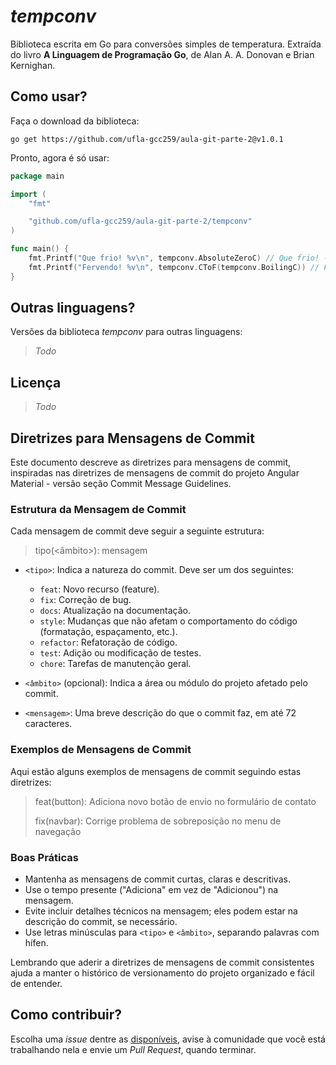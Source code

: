 *tempconv*
=====
Biblioteca escrita em Go para conversões simples de temperatura. Extraída do livro **A Linguagem de Programação Go**, de Alan A. A. Donovan e Brian Kernighan. 

Como usar?
----
Faça o download da biblioteca:

`go get https://github.com/ufla-gcc259/aula-git-parte-2@v1.0.1`

Pronto, agora é só usar:
```go
package main

import (
	"fmt"

	"github.com/ufla-gcc259/aula-git-parte-2/tempconv"
)

func main() {
	fmt.Printf("Que frio! %v\n", tempconv.AbsoluteZeroC) // Que frio! -273.15°C
	fmt.Printf("Fervendo! %v\n", tempconv.CToF(tempconv.BoilingC)) // Fervendo! 212°F
}
```

Outras linguagens?
----
Versões da biblioteca *tempconv* para outras linguagens:

> *Todo*


Licença
-----

> *Todo*

## Diretrizes para Mensagens de Commit

Este documento descreve as diretrizes para mensagens de commit, inspiradas nas diretrizes de mensagens de commit do projeto Angular Material - versão seção Commit Message Guidelines.

### Estrutura da Mensagem de Commit

Cada mensagem de commit deve seguir a seguinte estrutura:

> tipo(<âmbito>): mensagem


- `<tipo>`: Indica a natureza do commit. Deve ser um dos seguintes:
  - `feat`: Novo recurso (feature).
  - `fix`: Correção de bug.
  - `docs`: Atualização na documentação.
  - `style`: Mudanças que não afetam o comportamento do código (formatação, espaçamento, etc.).
  - `refactor`: Refatoração de código.
  - `test`: Adição ou modificação de testes.
  - `chore`: Tarefas de manutenção geral.

- `<âmbito>` (opcional): Indica a área ou módulo do projeto afetado pelo commit.

- `<mensagem>`: Uma breve descrição do que o commit faz, em até 72 caracteres.

### Exemplos de Mensagens de Commit

Aqui estão alguns exemplos de mensagens de commit seguindo estas diretrizes:

> feat(button): Adiciona novo botão de envio no formulário de contato
> 
> fix(navbar): Corrige problema de sobreposição no menu de navegação


### Boas Práticas

- Mantenha as mensagens de commit curtas, claras e descritivas.
- Use o tempo presente ("Adiciona" em vez de "Adicionou") na mensagem.
- Evite incluir detalhes técnicos na mensagem; eles podem estar na descrição do commit, se necessário.
- Use letras minúsculas para `<tipo>` e `<âmbito>`, separando palavras com hífen.

Lembrando que aderir a diretrizes de mensagens de commit consistentes ajuda a manter o histórico de versionamento do projeto organizado e fácil de entender.






Como contribuir?
----
Escolha uma *issue* dentre as [disponíveis](https://github.com/ufla-gcc259/aula-git-parte-2/issues), avise à comunidade que você está trabalhando nela e envie um *Pull Request*, quando terminar.
